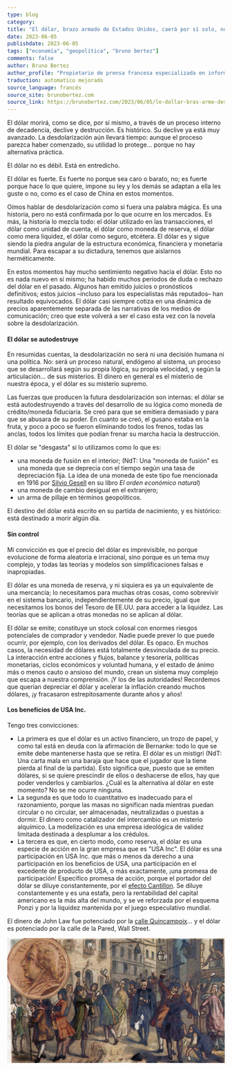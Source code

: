 ```yaml
---
type: blog
category: 
title: "El dólar, brazo armado de Estados Unidos, caerá por sí solo, no hace falta amputarlo"
date: 2023-06-05
publishdate: 2023-06-05
tags: ["economía", "geopolítica", "bruno bertez"]
comments: false
author: Bruno Bertez
author_profile: "Propietario de prensa francesa especializada en información financiera. Como director de un grupo de prensa especializado en economía y finanzas, fundó el diario La Tribune. Escribe regularmente en el diario económico suizo L'Agefi. Es bloguero habitual en los sitios web de noticias Blog à Lupus, brunobertez.com, Atlantico y Lesobservateurs.ch."
traduction: automatico mejorado
source_language: francés
source_site: brunobertez.com
source_link: https://brunobertez.com/2023/06/05/le-dollar-bras-arme-des-etats-unis-tombera-tout-seul-pas-besoin-damputation/
---
```


El dólar morirá, como se dice, por sí mismo, a través de un proceso interno de decadencia, declive y destrucción. Es histórico. Su declive ya está muy avanzado. La desdolarización aún llevará tiempo: aunque el proceso parezca haber comenzado, su utilidad lo protege... porque no hay alternativa práctica.

El dólar no es débil. Está en entredicho.

El dólar es fuerte. Es fuerte no porque sea caro o barato, no; es fuerte porque hace lo que quiere, impone su ley y los demás se adaptan a ella les guste o no, como es el caso de China en estos momentos.

Oímos hablar de desdolarización como si fuera una palabra mágica. Es una historia, pero no está confirmada por lo que ocurre en los mercados. Es más, la historia lo mezcla todo: el dólar utilizado en las transacciones, el dólar como unidad de cuenta, el dólar como moneda de reserva, el dólar como mera liquidez, el dólar como seguro, etcétera. El dólar es y sigue siendo la piedra angular de la estructura económica, financiera y monetaria mundial. Para escapar a su dictadura, tenemos que aislarnos herméticamente.

En estos momentos hay mucho sentimiento negativo hacia el dólar. Esto no es nada nuevo en sí mismo; ha habido muchos periodos de duda o rechazo del dólar en el pasado. Algunos han emitido juicios o pronósticos definitivos; estos juicios –incluso para los especialistas más reputados– han resultado equivocados. El dólar casi siempre cotiza en una dinámica de precios aparentemente separada de las narrativas de los medios de comunicación; creo que este volverá a ser el caso esta vez con la novela sobre la desdolarización.

#### El dólar se autodestruye
En resumidas cuentas, la desdolarización no será ni una decisión humana ni una política. No: será un proceso natural, endógeno al sistema, un proceso que se desarrollará según su propia lógica, su propia velocidad, y según la articulación... de sus misterios. El dinero en general es el misterio de nuestra época, y el dólar es su misterio supremo.

Las fuerzas que producen la futura desdolarización son internas: el dólar se está autodestruyendo a través del desarrollo de su lógica como moneda de crédito/moneda fiduciaria. Se creó para que se emitiera demasiado y para que se abusara de su poder. En cuanto se creó, el gusano estaba en la fruta, y poco a poco se fueron eliminando todos los frenos, todas las anclas, todos los límites que podían frenar su marcha hacia la destrucción.

El dólar se "desgasta" si lo utilizamos como lo que es:
- una moneda de fusión en el interior; (NdT: Una "moneda de fusión" es una moneda que se deprecia con el tiempo según una tasa de depreciación fija. La idea de una moneda de este tipo fue mencionada en 1916 por [Silvio Gesell](https://fr.wikipedia.org/wiki/Silvio_Gesell) en su libro _El orden económico natural_)
- una moneda de cambio desigual en el extranjero;
- un arma de pillaje en términos geopolíticos.

El destino del dólar está escrito en su partida de nacimiento, y es histórico: está destinado a morir algún día.

#### Sin control

Mi convicción es que el precio del dólar es imprevisible, no porque evolucione de forma aleatoria e irracional, sino porque es un tema muy complejo, y todas las teorías y modelos son simplificaciones falsas e inapropiadas.

El dólar es una moneda de reserva, y ni siquiera es ya un equivalente de una mercancía; lo necesitamos para muchas otras cosas, como sobrevivir en el sistema bancario, independientemente de su precio, igual que necesitamos los bonos del Tesoro de EE.UU. para acceder a la liquidez. Las teorías que se aplican a otras monedas no se aplican al dólar.

El dólar se emite; constituye un stock colosal con enormes riesgos potenciales de comprador y vendedor. Nadie puede prever lo que puede ocurrir, por ejemplo, con los derivados del dólar. Es opaco. En muchos casos, la necesidad de dólares está totalmente desvinculada de su precio. La interacción entre acciones y flujos, balance y tesorería, políticas monetarias, ciclos económicos y voluntad humana, y el estado de ánimo más o menos cauto o ansioso del mundo, crean un sistema muy complejo que escapa a nuestra comprensión. ¡Y los de las autoridades! Recordemos que querían depreciar el dólar y acelerar la inflación creando muchos dólares, ¡y fracasaron estrepitosamente durante años y años!

#### Los beneficios de USA Inc.
Tengo tres convicciones:

- La primera es que el dólar es un activo financiero, un trozo de papel, y como tal está en deuda con la afirmación de Bernanke: todo lo que se emite debe mantenerse hasta que se retira. El dólar es un mistigri (NdT: Una carta mala en una baraja que hace que el jugador que la tiene pierda al final de la partida). Esto significa que, puesto que se emiten dólares, si se quiere prescindir de ellos o deshacerse de ellos, hay que poder venderlos y cambiarlos. ¿Cuál es la alternativa al dólar en este momento? No se me ocurre ninguna.
- La segunda es que todo lo cuantitativo es inadecuado para el razonamiento, porque las masas no significan nada mientras puedan circular o no circular, ser almacenadas, neutralizadas o puestas a dormir. El dinero como catalizador del intercambio es un misterio alquímico. La modelización es una empresa ideológica de validez limitada destinada a desplumar a los crédulos.
- La tercera es que, en cierto modo, como reserva, el dólar es una especie de acción en la gran empresa que es "USA Inc". El dólar es una participación en USA Inc. que más o menos da derecho a una participación en los beneficios de USA, una participación en el excedente de producto de USA, o más exactamente, ¡una promesa de participación! Especifico promesa de acción, porque el portador del dólar se diluye constantemente, por el [efecto Cantillon](https://es.wikipedia.org/wiki/Efecto_Cantillon). Se diluye constantemente y es una estafa, pero la rentabilidad del capital americano es la más alta del mundo, y se ve reforzada por el esquema Ponzi y por la liquidez mantenida por el juego especulativo mundial.

El dinero de John Law fue potenciado por la [calle Quincampoix](https://es.wikipedia.org/wiki/Sistema_de_Law)... y el dólar es potenciado por la calle de la Pared, Wall Street.

![](john_law_quincampoix.jpg "Quiebra (crisis financiera) provocada por el sistema de John Law, economista escocés, establecido entre 1716 y 1720 en la calle Quincampoix de París")
